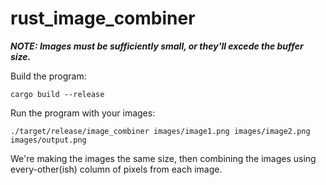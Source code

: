 # rust_image_combiner

***NOTE: Images must be sufficiently small, or they'll excede the buffer size.***

Build the program:
```
cargo build --release
```
Run the program with your images:
```
./target/release/image_combiner images/image1.png images/image2.png images/output.png
```
We're making the images the same size, then combining the images using every-other(ish) column of pixels from each image.

